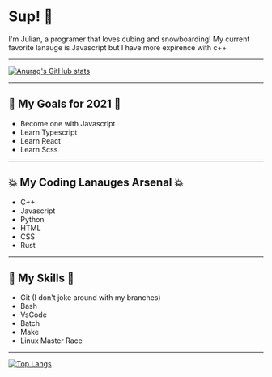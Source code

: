 # Sup! :wave:

I'm Julian, a programer that loves cubing and snowboarding! My current favorite lanauge is Javascript but I have more expirence with c++

---

[![Anurag's GitHub stats](https://github-readme-stats.vercel.app/api?username=Wolfdesroyer8&theme=dracula)](https://github.com/anuraghazra/github-readme-stats)

---

## :tada: My Goals for 2021 :tada:

- Become one with Javascript
- Learn Typescript
- Learn React
- Learn Scss

---

## :boom: My Coding Lanauges Arsenal :boom:

- C++
- Javascript
- Python
- HTML
- CSS
- Rust

---

## :muscle: My Skills :muscle:

- Git (I don't joke around with my branches)
- Bash
- VsCode
- Batch
- Make
- Linux Master Race

---

[![Top Langs](https://github-readme-stats.vercel.app/api/top-langs/?username=Wolfdesroyer8&theme=dracula&langs_count=8)](https://github.com/anuraghazra/github-readme-stats)
